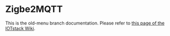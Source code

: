 # Zigbe2MQTT

This is the old-menu branch documentation. Please refer to [this page of the IOTstack Wiki](https://sensorsiot.github.io/IOTstack/Containers/Zigbee2MQTT/).